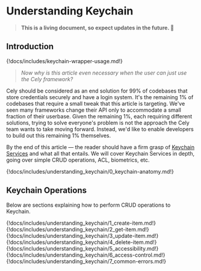 # Understanding Keychain

> **This is a living document, so expect updates in the future. 📖**

## Introduction

{!docs/includes/keychain-wrapper-usage.md!}

> *Now why is this article even necessary when the user can just use the Cely framework?*

Cely should be considered as an end solution for 99% of codebases that store credentials securely and have a login system. It's the remaining 1% of codebases that require a small tweak that this article is targeting. We've seen many frameworks change their API only to accommodate a small fraction of their userbase. Given the remaining 1%, each requiring different solutions, trying to solve everyone's problem is not the approach the Cely team wants to take moving forward. Instead, we'd like to enable developers to build out this remaining 1% themselves.

By the end of this article — the reader should have a firm grasp of [Keychain Services](https://developer.apple.com/documentation/security/keychain_services) and what all that entails. We will cover Keychain Services in depth, going over simple CRUD operations, ACL, biometrics, etc.

{!docs/includes/understanding_keychain/0_keychain-anatomy.md!}

## Keychain Operations

Below are sections explaining how to perform CRUD operations to Keychain.



{!docs/includes/understanding_keychain/1_create-item.md!}
{!docs/includes/understanding_keychain/2_get-item.md!}
{!docs/includes/understanding_keychain/3_update-item.md!}
{!docs/includes/understanding_keychain/4_delete-item.md!}
{!docs/includes/understanding_keychain/5_accessibility.md!}
{!docs/includes/understanding_keychain/6_access-control.md!}
{!docs/includes/understanding_keychain/7_common-errors.md!}


